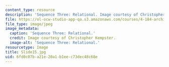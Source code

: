 ```yaml
---
content_type: resource
description: 'Sequence Three: Relational. Image courtesy of Christopher Kempster.'
file: https://ol-ocw-studio-app-qa.s3.amazonaws.com/courses/4-184-architectural-design-workshop-collage-method-and-form-spring-2004/6fd0c07ba21e20a1b1eec73dec48c68e_Slide15.jpg
file_type: image/jpeg
image_metadata:
  caption: 'Sequence Three: Relational.'
  credit: Image courtesy of Christopher Kempster.
  image-alt: 'Sequence Three: Relational.'
resourcetype: Image
title: Slide15.jpg
uid: 6fd0c07b-a21e-20a1-b1ee-c73dec48c68e
---
```


